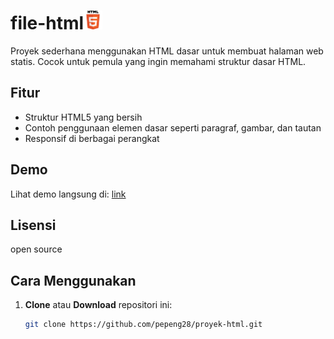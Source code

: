 # file-html<img src="HTML5_logo_and_wordmark.svg.png" width="30"/>

Proyek sederhana menggunakan HTML dasar untuk membuat halaman web statis. Cocok untuk pemula yang ingin memahami struktur dasar HTML.

## Fitur

- Struktur HTML5 yang bersih
- Contoh penggunaan elemen dasar seperti paragraf, gambar, dan tautan
- Responsif di berbagai perangkat

## Demo

Lihat demo langsung di: [link](https://pepeng28.github.io/file-html/)

## Lisensi
open source

## Cara Menggunakan
1. **Clone** atau **Download** repositori ini:
   ```bash
   git clone https://github.com/pepeng28/proyek-html.git
